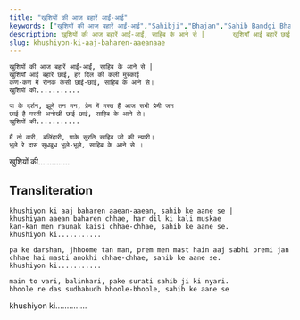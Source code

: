 ```yaml
---
title: "खुशियों की आज बहारें आईं-आई"
keywords: ["खुशियों की आज बहारें आईं-आई","Sahibji","Bhajan","Sahib Bandgi Bhajan","Sant Kabir Bhajan","bhajan lyrics","साहिब बंदगी भजन","भजन"]
description: खुशियों की आज बहारें आईं-आईं, साहिब के आने से |       खुशियाँ आईं बहारें छाई, हर दिल की कली मुस्काई       कण-कण में रौनक कैसी छाई-छाई, साहिब के आने
slug: khushiyon-ki-aaj-baharen-aaeanaae
---
```


  
    खुशियों की आज बहारें आईं-आईं, साहिब के आने से |  
    खुशियाँ आईं बहारें छाई, हर दिल की कली मुस्काई  
    कण-कण में रौनक कैसी छाई-छाई, साहिब के आने से।  
    खुशियों की...........  
  
    पा के दर्शन, झूमे तन मन, प्रेम में मस्त हैं आज सभी प्रेमी जन  
    छाई है मस्ती अनोखी छाई-छाई, साहिब के आने से।  
    खुशियों की...........  
  
    मैं तो वारी, बलिंहारी, पाके सुरति साहिब जी की न्यारी।  
    भूले रे दास सुधबुध भूले-भूले, साहिब के आने से ।  
खुशियों की..............  


## Transliteration

  
    khushiyon ki aaj baharen aaean-aaean, sahib ke aane se |  
    khushiyan aaean baharen chhae, har dil ki kali muskae  
    kan-kan men raunak kaisi chhae-chhae, sahib ke aane se.  
    khushiyon ki...........  
  
    pa ke darshan, jhhoome tan man, prem men mast hain aaj sabhi premi jan  
    chhae hai masti anokhi chhae-chhae, sahib ke aane se.  
    khushiyon ki...........  
  
    main to vari, balinhari, pake surati sahib ji ki nyari.  
    bhoole re das sudhabudh bhoole-bhoole, sahib ke aane se  
khushiyon ki..............  

  